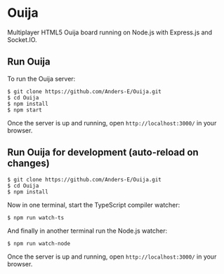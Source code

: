 # Ouija
Multiplayer HTML5 Ouija board running on Node.js with Express.js and Socket.IO.

## Run Ouija
To run the Ouija server:

```
$ git clone https://github.com/Anders-E/Ouija.git
$ cd Ouija
$ npm install
$ npm start
```

Once the server is up and running, open `http://localhost:3000/` in your browser.

## Run Ouija for development (auto-reload on changes)
```
$ git clone https://github.com/Anders-E/Ouija.git
$ cd Ouija
$ npm install
```
Now in one terminal, start the TypeScript compiler watcher:

`$ npm run watch-ts`

And finally in another terminal run the Node.js watcher:

`$ npm run watch-node`

Once the server is up and running, open `http://localhost:3000/` in your browser.
